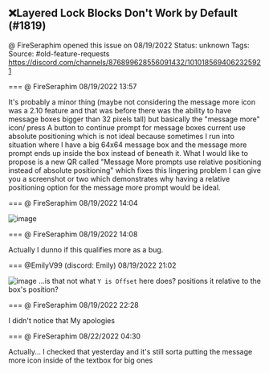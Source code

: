 ## ❌Layered Lock Blocks Don't Work by Default (#1819)
@ FireSeraphim opened this issue on 08/19/2022
Status: unknown
Tags: 
Source: #old-feature-requests https://discord.com/channels/876899628556091432/1010185694062325921


=== @ FireSeraphim 08/19/2022 13:57

It's probably a minor thing (maybe not considering the message more icon was a 2.10 feature and that was before there was the ability to have message boxes bigger than 32 pixels tall) but basically the "message more" icon/ press A button to continue prompt for message boxes current use absolute positioning which is not ideal because sometimes I run into situation where I have a big 64x64 message box and the message more prompt ends up inside the box instead of beneath it. What I would like to propose is a new QR called "Message More prompts use relative positioning instead of absolute positioning" which fixes this lingering problem
I can give you a screenshot or two which demonstrates why having a relative positioning option for the message more prompt would be ideal.

=== @ FireSeraphim 08/19/2022 14:04


![image](https://cdn.discordapp.com/attachments/1010185694062325921/1010187515656929330/zc_screen00007.png?ex=65eb1af0&is=65d8a5f0&hm=f6d50156b5237f2f71c848c7f7498d62100843aa97afb1ed7a0d060ce3dd7a19&)

=== @ FireSeraphim 08/19/2022 14:08

Actually I dunno if this qualifies more as a bug.

=== @EmilyV99 (discord: Emily) 08/19/2022 21:02


![image](https://cdn.discordapp.com/attachments/1010185694062325921/1010292669148307546/unknown.png?ex=65eb7cde&is=65d907de&hm=c42673146e807b20e2b3422f07c24f8cde3eb78e71a56873507758843e0f81c5&)
...is that not what `Y is Offset` here does?
positions it relative to the box's position?

=== @ FireSeraphim 08/19/2022 22:28

I didn't notice that
My apologies

=== @ FireSeraphim 08/22/2022 04:30

Actually... I checked that yesterday and it's still sorta putting the message more icon inside of the textbox for big ones
